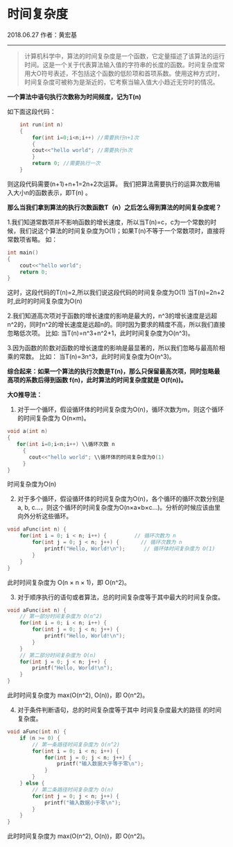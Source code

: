 ﻿# 时间复杂度 

2018.06.27 作者：黄宏基

---

> 计算机科学中，算法的时间复杂度是一个函数，它定量描述了该算法的运行时间。这是一个关于代表算法输入值的字符串的长度的函数。时间复杂度常用大O符号表述，不包括这个函数的低阶项和首项系数。使用这种方式时，时间复杂度可被称为是渐近的，它考察当输入值大小趋近无穷时的情况。

**一个算法中语句执行次数称为时间频度，记为T(n)**

如下面这段代码：

```cpp
    int run(int n)
    {
        for(int i=0;i<n;i++) //需要执行n+1次
        {
        cout<<"hello world"; //需要执行n次
        }
        return 0; //需要执行一次
    }
```
则这段代码需要(n+1)+n+1=2n+2次运算。
我们把算法需要执行的运算次数用输入大小n的函数表示，即T(n) 。

**那么当我们拿到算法的执行次数函数T（n）之后怎么得到算法的时间复杂度呢？**

 1.我们知道常数项并不影响函数的增长速度，所以当T(n)=c，c为一个常数的时候，我们说这个算法的时间复杂度为O(1)；如果T(n)不等于一个常数项时，直接将常数项省略。
如：
```cpp
int main()
{
    cout<<"hello world";
    return 0;
}
```
这时，这段代码的T(n)=2,所以我们说这段代码的时间复杂度为O(1)
当T(n)=2n+2时,此时的时间复杂度为O(n)

2.我们知道高次项对于函数的增长速度的影响是最大的，n^3的增长速度是远超n^2的，同时n^2的增长速度是远超n的。同时因为要求的精度不高，所以我们直接忽略低次项。
比如:
当T(n)=n^3+n^2+1，此时时间复杂度为O(n^3)。

3.因为函数的阶数对函数的增长速度的影响是最显著的，所以我们忽略与最高阶相乘的常数。
比如：
当T(n)=3n^3，此时时间复杂度为O(n^3)。

**综合起来：如果一个算法的执行次数是T(n)，那么只保留最高次项，同时忽略最高项的系数后得到函数 f(n)，此时算法的时间复杂度就是 O(f(n))。**

**大O推导法：**

 1. 对于一个循环，假设循环体的时间复杂度为O(n)，循环次数为m，则这个循环的时间复杂度为 O(n×m)。

 ```cpp
 void a(int n)
 {
    for(int i=0;i<n;i++) \\循环次数 n
      {
        cout<<"hello world"; \\循环体的时间复杂度为O(1)
      }
 }
 ```
 时间复杂度为O(n)
 
 2. 对于多个循环，假设循环体的时间复杂度为O(n)，各个循环的循环次数分别是a, b, c...，则这个循环的时间复杂度为O(n×a×b×c...)。分析的时候应该由里向外分析这些循环。

```cpp
void aFunc(int n) {
    for(int i = 0; i < n; i++) {         // 循环次数为 n
        for(int j = 0; j < n; j++) {       // 循环次数为 n
            printf("Hello, World!\n");      // 循环体时间复杂度为 O(1)
        }
    }
}
```
此时时间复杂度为 O(n × n × 1)，即 O(n^2)。

 3. 对于顺序执行的语句或者算法，总的时间复杂度等于其中最大的时间复杂度。

```cpp
void aFunc(int n) {
    // 第一部分时间复杂度为 O(n^2)
    for(int i = 0; i < n; i++) {
        for(int j = 0; j < n; j++) {
            printf("Hello, World!\n");
        }
    }
    // 第二部分时间复杂度为 O(n)
    for(int j = 0; j < n; j++) {
        printf("Hello, World!\n");
    }
}
```
此时时间复杂度为 max(O(n^2), O(n))，即 O(n^2)。

 4. 对于条件判断语句，总的时间复杂度等于其中 时间复杂度最大的路径 的时间复杂度。

```cpp
void aFunc(int n) {
    if (n >= 0) {
        // 第一条路径时间复杂度为 O(n^2)
        for(int i = 0; i < n; i++) {
            for(int j = 0; j < n; j++) {
                printf("输入数据大于等于零\n");
            }
        }
    } else {
        // 第二条路径时间复杂度为 O(n)
        for(int j = 0; j < n; j++) {
            printf("输入数据小于零\n");
        }
    }
}
```
 此时时间复杂度为 max(O(n^2), O(n))，即 O(n^2)。
 